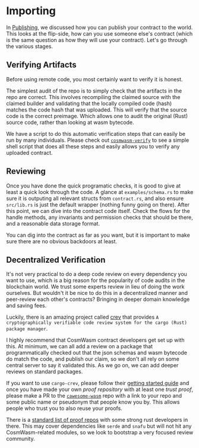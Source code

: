 # Importing

In [Publishing](./Publishing.md), we discussed how you can publish your contract to the world.
This looks at the flip-side, how can you use someone else's contract (which is the same
question as how they will use your contract). Let's go through the various stages.

## Verifying Artifacts

Before using remote code, you most certainly want to verify it is honest.

The simplest audit of the repo is to simply check that the artifacts in the repo
are correct. This involves recompiling the claimed source with the claimed builder
and validating that the locally compiled code (hash) matches the code hash that was
uploaded. This will verify that the source code is the correct preimage. Which allows
one to audit the original (Rust) source code, rather than looking at wasm bytecode.

We have a script to do this automatic verification steps that can
easily be run by many individuals. Please check out
[`cosmwasm-verify`](https://github.com/CosmWasm/cosmwasm-verify/blob/master/README.md)
to see a simple shell script that does all these steps and easily allows you to verify
any uploaded contract.

## Reviewing

Once you have done the quick programatic checks, it is good to give at least a quick
look through the code. A glance at `examples/schema.rs` to make sure it is outputing
all relevant structs from `contract.rs`, and also ensure `src/lib.rs` is just the
default wrapper (nothing funny going on there). After this point, we can dive into
the contract code itself. Check the flows for the handle methods, any invariants and
permission checks that should be there, and a reasonable data storage format.

You can dig into the contract as far as you want, but it is important to make sure there
are no obvious backdoors at least.

## Decentralized Verification

It's not very practical to do a deep code review on every dependency you want to use,
which is a big reason for the popularity of code audits in the blockchain world. We trust
some experts review in lieu of doing the work ourselves. But wouldn't it be nice to do this
in a decentralized manner and peer-review each other's contracts? Bringing in deeper domain
knowledge and saving fees.

Luckily, there is an amazing project called [crev](https://github.com/crev-dev/cargo-crev/blob/master/cargo-crev/README.md)
that provides `A cryptographically verifiable code review system for the cargo (Rust) package manager`.

I highly recommend that CosmWasm contract developers get set up with this. At minimum, we
can all add a review on a package that programmatically checked out that the json schemas
and wasm bytecode do match the code, and publish our claim, so we don't all rely on some
central server to say it validated this. As we go on, we can add deeper reviews on standard
packages.

If you want to use `cargo-crev`, please follow their
[getting started guide](https://github.com/crev-dev/cargo-crev/blob/master/cargo-crev/src/doc/getting_started.md)
and once you have made your own *proof repository* with at least one *trust proof*,
please make a PR to the [`cawesome-wasm`]() repo with a link to your repo and
some public name or pseudonym that people know you by. This allows people who trust you
to also reuse your proofs.

There is a [standard list of proof repos](https://github.com/crev-dev/cargo-crev/wiki/List-of-Proof-Repositories)
with some strong rust developers in there. This may cover dependencies like `serde` and `snafu`
but will not hit any CosmWasm-related modules, so we look to bootstrap a very focused
review community.
